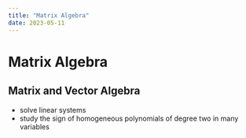 ```yaml
---
title: "Matrix Algebra"
date: 2023-05-11
---
```

# Matrix Algebra
## Matrix and Vector Algebra
- solve linear systems
- study the sign of homogeneous polynomials of degree two in many variables

